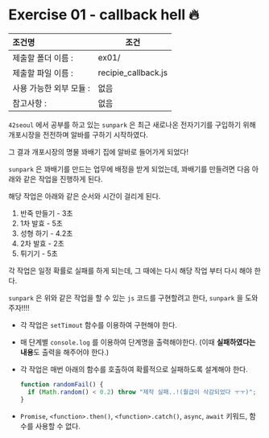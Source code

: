 # Exercise 01 - callback hell 🔥

| 조건명                  | 조건                |
| :---------------------- | ------------------- |
| 제출할 폴더 이름 :      | ex01/               |
| 제출할 파일 이름 :      | recipie_callback.js |
| 사용 가능한 외부 모듈 : | 없음                |
| 참고사항 :              | 없음                |

`42seoul` 에서 공부를 하고 있는 `sunpark` 은 최근 새로나온 전자기기를 구입하기 위해 개포시장을 전전하며 알바를 구하기 시작하였다.

그 결과 개포시장의 명물 꽈배기 집에 알바로 들어가게 되었다!

`sunpark` 은 꽈배기를 만드는 업무에 배정을 받게 되었는데, 꽈배기를 만들려면 다음 아래와 같은 작업을 진행하게 된다.

해당 작업은 아래와 같은 순서와 시간이 걸리게 된다.

1. 반죽 만들기 - 3초
2. 1차 발효 - 5초
3. 성형 하기 - 4.2초
4. 2차 발효 - 2초
5. 튀기기 - 5초

각 작업은 일정 확률로 실패를 하게 되는데, 그 때에는 다시 해당 작업 부터 다시 해야 한다.

`sunpark` 은 위와 같은 작업을 할 수 있는 `js` 코드를 구현할려고 한다, `sunpark` 을 도와주자!!!!

- 각 작업은 `setTimout` 함수를 이용하여 구현해야 한다.

- 매 단계별 `console.log` 를 이용하여 단계명을 출력해야한다. (이때 **실패하였다는 내용**도 출력을 해주어야 한다.)

- 각 작업은 매번 아래의 함수를 호출하여 확률적으로 실패하도록 설계해야 한다.

  ```javascript
  function randomFail() {
    if (Math.random() < 0.2) throw "제작 실패..!(월급이 삭감되었다 ㅜㅜ)";
  }
  ```

- `Promise`, `<function>.then()`, `<function>.catch()`, `async`, `await` 키워드, 함수를 사용할 수 없다.
